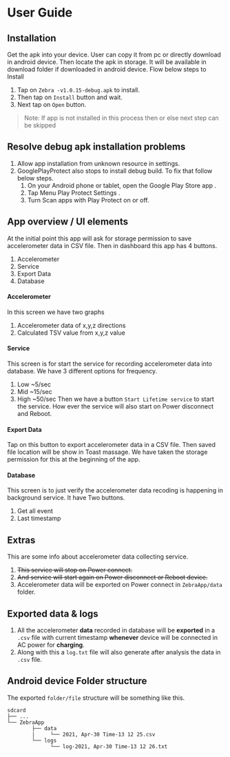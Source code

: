# User Guide

## Installation
Get the apk into your device. User can copy it from pc or directly download in android device.
Then locate the apk in storage. It will be available in download folder if downloaded in android device.
Flow below steps to Install
1. Tap on `Zebra -v1.0.15-debug.apk` to install.
2. Then tap on `Install` button and wait.
3. Next tap on `Open` button. 

>Note: If app is not installed in this process then or else next step can be skipped
## Resolve debug apk installation problems
1. Allow app installation from unknown resource in settings.       
2. GooglePlayProtect also stops to install debug build. To fix that follow below steps.
    1. On your Android phone or tablet, open the Google Play Store app .
    2. Tap Menu Play Protect Settings .
    3.  Turn Scan apps with Play Protect on or off.
## App overview / UI elements
At the initial point this app will ask for storage permission to save accelerometer data in CSV file. 
Then in dashboard this app has 4 buttons.
1. Accelerometer
2. Service
3. Export Data
4. Database

#### Accelerometer
In this screen we have two graphs
1. Accelerometer data of x,y,z directions
2. Calculated TSV value from x,y,z value

#### Service
This screen is for start the service for recording accelerometer data into database. We have 3 different options for frequency. 
1. Low ~5/sec
2. Mid ~15/sec
3. High ~50/sec
Then we have a button `Start Lifetime service` to start the service. How ever the service will also start on Power disconnect and Reboot.

#### Export Data
Tap on this button to export accelerometer data in a CSV file. Then saved file location will be show in Toast massage. We have taken the storage permission for this at the beginning of the app.

#### Database
This screen is to just verify the accelerometer data recoding is happening in background service. It have Two buttons.
1. Get all event
2. Last timestamp

## Extras
This are some info about accelerometer data collecting service.
1. ~~This service will stop on Power connect.~~
2. ~~And service will start again on Power disconnect or Reboot device.~~
3. Accelerometer data will be exported on Power connect in `ZebraApp/data` folder.

## Exported data & logs
1. All the accelerometer **data** recorded in database will be **exported** in a `.csv` file with current timestamp **whenever** device will be connected in AC power for **charging**. 
2. Along with this a `log.txt` file will also generate after analysis the data in `.csv` file.


## Android device Folder structure 
The exported `folder/file` structure will be something like this.

```
sdcard
├── ...
└── ZebraApp
        ├── data
        |     └── 2021, Apr-30 Time-13 12 25.csv
        └── logs
              └── log-2021, Apr-30 Time-13 12 26.txt
```